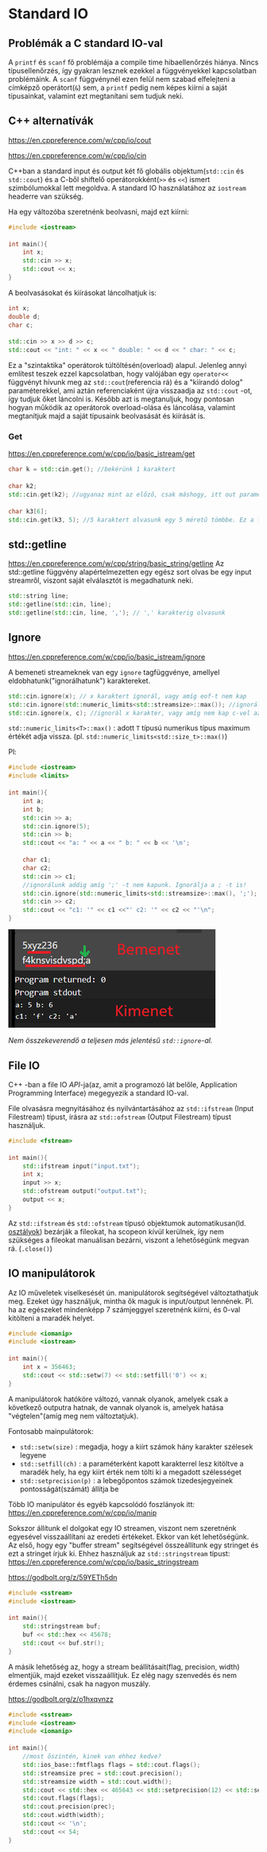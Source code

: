 # Standard IO

## Problémák a C standard IO-val

A `printf` és `scanf` fő problémája a compile time hibaellenőrzés hiánya. Nincs típusellenőrzés, így gyakran lesznek ezekkel a függvényekkel kapcsolatban problémáink. A `scanf` függvénynél ezen felül nem szabad elfelejteni a címképző operátort(`&`) sem, a `printf` pedig nem képes kiírni a saját típusainkat, valamint ezt megtanítani sem tudjuk neki.

## C++ alternatívák
<https://en.cppreference.com/w/cpp/io/cout>

<https://en.cppreference.com/w/cpp/io/cin>

C++ban a standard input és output két fő globális objektum(`std::cin` és `std::cout`) és a C-ből shiftelő operátorokként(`>>` és `<<`) ismert szimbólumokkal lett megoldva. A standard IO használatához az `iostream` headerre van szükség.

Ha egy változóba szeretnénk beolvasni, majd ezt kiírni:
```cpp
#include <iostream>

int main(){
    int x;
    std::cin >> x;
    std::cout << x;
}

```

A beolvasásokat és kiírásokat láncolhatjuk is:

```cpp
int x;
double d;
char c;

std::cin >> x >> d >> c;
std::cout << "int: " << x << " double: " << d << " char: " << c;
```
Ez a "szintaktika" operátorok túltöltésén(overload) alapul.
Jelenleg annyi említest teszek ezzel kapcsolatban, hogy valójában egy `operator<<` függvényt hívunk meg az `std::cout`(referencia rá) és a "kiírandó dolog" paraméterekkel, ami aztán referenciaként újra visszaadja az `std::cout` -ot, így tudjuk őket láncolni is.
Később azt is megtanuljuk, hogy pontosan hogyan működik az operátorok overload-olása és láncolása, valamint megtanítjuk majd a saját típusaink beolvasását és kiírását is.

### Get
<https://en.cppreference.com/w/cpp/io/basic_istream/get>

```cpp
char k = std::cin.get(); //bekérünk 1 karaktert

char k2;
std::cin.get(k2); //ugyanaz mint az előző, csak máshogy, itt out parameter van return helyett

char k3[6];
std::cin.get(k3, 5); //5 karaktert olvasunk egy 5 méretű tömbbe. Ez a függvény tesz lezáró 0-t

```

## std::getline
<https://en.cppreference.com/w/cpp/string/basic_string/getline>
Az std::getline függvény alapértelmezetten egy egész sort olvas be egy input streamről, viszont saját elválasztót is megadhatunk neki.

```cpp
std::string line;
std::getline(std::cin, line);
std::getline(std::cin, line, ','); // ',' karakterig olvasunk
```

## Ignore
<https://en.cppreference.com/w/cpp/io/basic_istream/ignore>

A bemeneti streameknek van egy `ignore` tagfüggvénye, amellyel eldobhatunk("ignorálhatunk") karaktereket.
```cpp
std::cin.ignore(x); // x karaktert ignorál, vagy amíg eof-t nem kap
std::cin.ignore(std::numeric_limits<std::streamsize>::max()); //ignorál mindent ami a bemeneten van
std::cin.ignore(x, c); //ignorál x karakter, vagy amíg nem kap c-vel azonos karaktert
```

`std::numeric_limits<T>::max()` : adott `T` típusú numerikus típus maximum értékét adja vissza. (pl. `std::numeric_limits<std::size_t>::max()`)

Pl:
```cpp
#include <iostream>
#include <limits>

int main(){
    int a;
    int b;
    std::cin >> a;
    std::cin.ignore(5);
    std::cin >> b;
    std::cout << "a: " << a << " b: " << b << '\n';

    char c1;
    char c2;
    std::cin >> c1;
    //ignorálunk addig amíg ';' -t nem kapunk. Ignorálja a ; -t is!
    std::cin.ignore(std::numeric_limits<std::streamsize>::max(), ';'); 
    std::cin >> c2;
    std::cout << "c1: '" << c1 <<"' c2: '" << c2 << "'\n";
}
```
![](<Screenshot 2025-01-29 115519.png>)

*Nem összekeverendő a teljesen más jelentésű `std::ignore`-al.*

## File IO

C++ -ban a file IO *API*-ja(az, amit a programozó lát belőle, Application Programming Interface) megegyezik a standard IO-val.

File olvasásra megnyitásához  és nyilvántartásához az `std::ifstream` (Input Filestream) típust, írásra az `std::ofstream` (Output Filestream) típust használjuk.

```cpp
#include <fstream>

int main(){
    std::ifstream input("input.txt");
    int x;
    input >> x; 
    std::ofstream output("output.txt");
    output << x;
}
```

Az `std::ifstream` és `std::ofstream` típusó objektumok automatikusan(ld. [osztályok](./5-osztályok.md)) bezárják a fileokat, ha scopeon kívül kerülnek, így nem szükséges a fileokat manuálisan bezárni, viszont a lehetőségünk megvan rá. (`.close()`)

## IO manipulátorok

Az IO műveletek viselkesését ún. manipulátorok segítségével változtathatjuk meg. Ezeket úgy használjuk, mintha ők maguk is input/output lennének. Pl. ha az egészeket mindenképp 7 számjeggyel szeretnénk kiírni, és 0-val kitölteni a maradék helyet.

```cpp
#include <iomanip>
#include <iostream>

int main(){
    int x = 356463;
    std::cout << std::setw(7) << std::setfill('0') << x; 
}
```

A manipulátorok hatóköre változó, vannak olyanok, amelyek csak a következő outputra hatnak, de vannak olyanok is, amelyek hatása "végtelen"(amíg meg nem változtatjuk).

Fontosabb mainpulátorok:
* `std::setw(size)` : megadja, hogy a kiírt számok hány karakter szélesek legyene
* `std::setfill(ch)` : a paraméterként kapott karakterrel lesz kitöltve a maradék hely, ha egy kiírt érték nem tölti ki a megadott szélességet
* `std::setprecision(p)` : a lebegőpontos számok tizedesjegyeinek pontosságát(számát) állítja be

Több IO manipulátor és egyéb kapcsolódó foszlányok itt: <https://en.cppreference.com/w/cpp/io/manip>

Sokszor állítunk el dolgokat egy IO streamen, viszont nem szeretnénk egyesével visszaállítani az eredeti értékeket.
Ekkor van két lehetőségünk. 
Az első, hogy egy "buffer stream" segítségével összeállítunk egy stringet és ezt a stringet írjuk ki. Ehhez használjuk az `std::stringstream` típust: <https://en.cppreference.com/w/cpp/io/basic_stringstream>

<https://godbolt.org/z/59YETh5dn>
```cpp
#include <sstream>
#include <iostream>

int main(){
    std::stringstream buf;
    buf << std::hex << 45678;
    std::cout << buf.str();
}
```

A másik lehetőség az, hogy a stream beállításait(flag, precision, width) elmentjük, majd ezeket visszaállítjuk. Ez elég nagy szenvedés és nem érdemes csinálni, csak ha nagyon muszály.

<https://godbolt.org/z/o1hxqvnzz>
```cpp
#include <sstream>
#include <iostream>
#include <iomanip>

int main(){
    //most őszintén, kinek van ehhez kedve?
    std::ios_base::fmtflags flags = std::cout.flags();
    std::streamsize prec = std::cout.precision();
    std::streamsize width = std::cout.width();
    std::cout << std::hex << 465643 << std::setprecision(12) << std::setw(20) << 454.3256456436;
    std::cout.flags(flags);
    std::cout.precision(prec);
    std::cout.width(width);
    std::cout << '\n';
    std::cout << 54;
}
```